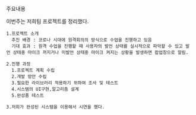 주요내용
  
  이번주는 저희팀 프로젝트를 정리했다.

    1.프로젝트 소개
      추진 배경 : 코로나 시대에 원격회의의 방식으로 수업을 진행하고 있음
      기대 효과 : 원격 수업을 진행할 때 사용자의 발언 상태를 실시적으로 파악할 수 있고 발언 상태중 마이크 꺼지거나 미발언 상태중 마이크 켜지는 상황을 발생하면 팝업창으로 알림.

    2.진행 과정
      1.프로젝트 계획 수립
      2.개발 방안 수립
      3.필요한 라이브러리 적용하기 위하여 조사 및 테스트
      4.시스템의 UI구현,알고리즘 설계
      5.완성품 테스트 
      
    3.저희가 완성된 시스템을 이용해서 시연을 했다. 
